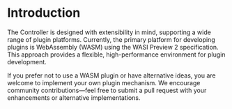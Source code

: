 # Introduction

The Controller is designed with extensibility in mind, supporting a wide range of plugin platforms. Currently, the primary platform for developing plugins is WebAssembly (WASM) using the WASI Preview 2 specification. This approach provides a flexible, high-performance environment for plugin development.

If you prefer not to use a WASM plugin or have alternative ideas, you are welcome to implement your own plugin mechanism. We encourage community contributions—feel free to submit a pull request with your enhancements or alternative implementations.